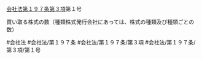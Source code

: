 [会社法第１９７条第３項](会社法＿＿＿＿第１９７条第３項)第１号

買い取る株式の数（種類株式発行会社にあっては、株式の種類及び種類ごとの数）


#会社法
#会社法/第１９７条
#会社法/第１９７条/第３項
#会社法/第１９７条/第３項/第１号

